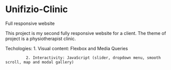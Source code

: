 # Unifizio-Clinic
Full responsive website

This project is my second fully responsive website for a client. The theme of project is a physiotherapist clinic.

Techologies: 1. Visual content: Flexbox and Media Queries

             2. Interactivity: JavaScript (slider, dropdown menu, smooth scroll, map and modal gallery)
